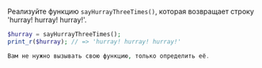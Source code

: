 
Реализуйте функцию `sayHurrayThreeTimes()`, которая возвращает строку 'hurray! hurray! hurray!'.

```php
$hurray = sayHurrayThreeTimes();
print_r($hurray); // => 'hurray! hurray! hurray!'

Вам не нужно вызывать свою функцию, только определить её.

